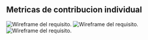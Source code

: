 ## Metricas de contribucion individual
![Wireframe del requisito.](https://github.com/Killercrod/Equipo-1-FIS-Repositorio/blob/MANGO/Assets/Screenshot%202024-11-03%20at%2023-57-27%20Untitled%20%E2%80%93%20Figma.png)
![Wireframe del requisito.](https://github.com/Killercrod/Equipo-1-FIS-Repositorio/blob/MANGO/Assets/Screenshot%202024-11-03%20at%2023-57-27%20Untitled%20%E2%80%93%20Figma.png)
![Wireframe del requisito.](https://github.com/Killercrod/Equipo-1-FIS-Repositorio/blob/MANGO/Assets/Screenshot%202024-11-03%20at%2023-57-27%20Untitled%20%E2%80%93%20Figma.png)
